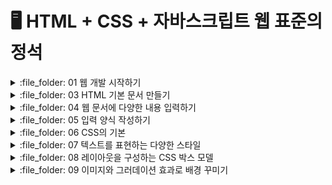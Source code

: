 # 🖥️ HTML + CSS + 자바스크립트 웹 표준의 정석

<details>
<summary> :file_folder: 01 웹 개발 시작하기 </summary>
<div markdown="1">

#### 🔖 [01 웹 개발 시작하기](https://github.com/Seonghyun-Park/Web/blob/main/01%20웹%20개발%20시작하기.md)

</div>
</details>

<details>
<summary> :file_folder: 03 HTML 기본 문서 만들기 </summary>
<div markdown="1">

#### 🔖 [03 HTML 기본 문서 만들기](https://github.com/Seonghyun-Park/Web/blob/main/03%20HTML%20기본문서%20만들기.md)

</div>
</details>

<details>
<summary> :file_folder: 04 웹 문서에 다양한 내용 입력하기 </summary>
<div markdown="1">

#### 🔖 [04-1 텍스트 입력하기](https://github.com/Seonghyun-Park/Web/blob/main/04%20웹%20문서에%20다양한%20내용%20입력하기/04-1%20텍스트%20입력하기.md)

#### 🔖 [04-2 목록 만들기](https://github.com/Seonghyun-Park/Web/blob/main/04%20웹%20문서에%20다양한%20내용%20입력하기/04-2%20목록%20만들기.md)

#### 🔖 [04-3 표 만들기](https://github.com/Seonghyun-Park/Web/blob/main/04%20웹%20문서에%20다양한%20내용%20입력하기/04-3%20표%20만들기.md)

#### 🔖 [04-4 이미지 삽입하기](https://github.com/Seonghyun-Park/Web/blob/main/04%20웹%20문서에%20다양한%20내용%20입력하기/04-4%20이미지%20삽입하기.md)

#### 🔖 [04-5 오디오와 비디오 삽입하기](https://github.com/Seonghyun-Park/Web/blob/main/04%20웹%20문서에%20다양한%20내용%20입력하기/04-5%20오디오와%20비디오%20삽입하기.md)

#### 🔖 [04-6 하이퍼링크 삽입하기](https://github.com/Seonghyun-Park/Web/blob/main/04%20웹%20문서에%20다양한%20내용%20입력하기/04-6%20하이퍼링크%20삽입하기.md)

#### 🔖 [04-7 마무리 문제](https://github.com/Seonghyun-Park/Web/blob/main/04%20웹%20문서에%20다양한%20내용%20입력하기/04-7%20마무리%20문제.md)

</div>
</details>

<details>
<summary> :file_folder: 05 입력 양식 작성하기 </summary>
<div markdown="1">

#### 🔖 [05-1 폼 삽입하기](https://github.com/Seonghyun-Park/Web/blob/main/05%20입력%20양식%20작성하기/05-1%20폼%20삽입하기.md)

#### 🔖 [05-2 사용자 입력을 위한 input 태그](https://github.com/Seonghyun-Park/Web/blob/main/05%20입력%20양식%20작성하기/05-2%20사용자%20입력을%20위한%20input%20태그.md)

#### 🔖 [05-3 input 태그의 주요 속성](https://github.com/Seonghyun-Park/Web/blob/main/05%20입력%20양식%20작성하기/05-3%20input%20태그의%20주요%20속성.md)

#### 🔖 [05-4 폼에서 사용하는 여러가지 태그](https://github.com/Seonghyun-Park/Web/blob/main/05%20입력%20양식%20작성하기/05-4%20폼에서%20사용하는%20여러가지%20태그.md)

#### 🔖 [05-5 마무리 문제](https://github.com/Seonghyun-Park/Web/blob/main/05%20입력%20양식%20작성하기/05-5%20마무리%20문제.md)

</div>
</details>

<details>
<summary> :file_folder: 06 CSS의 기본 </summary>
<div markdown="1">

#### 🔖 [06-1 웹 문서에 디자인 입히기](https://github.com/Seonghyun-Park/Web/blob/main/06%20CSS의%20기본/06-1%20웹%20문서에%20디자인%20입히기.md)

#### 🔖 [06-2 스타일과 스타일 시트](https://github.com/Seonghyun-Park/Web/blob/main/06%20CSS의%20기본/06-2%20스타일과%20스타일시트.md)

#### 🔖 [06-3 CSS 기본 선택자 알아보기](https://github.com/Seonghyun-Park/Web/blob/main/06%20CSS의%20기본/06-3%20CSS%20기본%20선택자%20알아보기.md)

#### 🔖 [06-4 캐스케이딩 스타일 시트 알아보기](https://github.com/Seonghyun-Park/Web/blob/main/06%20CSS의%20기본/06-4%20캐스케이딩%20스타일%20시트%20알아보기.md)

#### 🔖 [06-5 마무리 문제](https://github.com/Seonghyun-Park/Web/blob/main/06%20CSS의%20기본/06-5%20마무리문제.md)

</div>
</details>

<details>
<summary> :file_folder: 07 텍스트를 표현하는 다양한 스타일 </summary>
<div markdown="1">

#### 🔖 [07-1 글꼴 관련 스타일](https://github.com/Seonghyun-Park/Web/blob/main/07%20텍스트를%20표현하는%20다양한%20스타일/07-1%20글꼴%20관련%20스타일.md)

#### 🔖 [07-2 웹 폰트 사용하기](https://github.com/Seonghyun-Park/Web/blob/main/07%20텍스트를%20표현하는%20다양한%20스타일/07-2%20웹%20폰트%20사용하기.md)

#### 🔖 [07-3 텍스트 관련 스타일](https://github.com/Seonghyun-Park/Web/blob/main/07%20텍스트를%20표현하는%20다양한%20스타일/07-3%20텍스트%20관련%20스타일.md)

#### 🔖 [07-4 목록 스타일](https://github.com/Seonghyun-Park/Web/blob/main/07%20텍스트를%20표현하는%20다양한%20스타일/07-4%20목록%20스타일.md)

#### 🔖 [07-5 표 스타일](https://github.com/Seonghyun-Park/Web/blob/main/07%20텍스트를%20표현하는%20다양한%20스타일/07-5%20표%20스타일.md)

#### 🔖 [07-6 마무리 문제](https://github.com/Seonghyun-Park/Web/blob/main/07%20텍스트를%20표현하는%20다양한%20스타일/07-6%20마무리문제.md)

</div>
</details>

<details>
<summary> :file_folder: 08 레이아웃을 구성하는 CSS 박스 모델 </summary>
<div markdown="1">

#### 🔖 [08-1 CSS와 박스 모델](https://github.com/Seonghyun-Park/Web/blob/main/08%20레이아웃을%20구성하는%20CSS%20박스%20모델/08-1%20CSS와%20박스모델.md)

#### 🔖 [08-2 테두리 스타일 지정하기](https://github.com/Seonghyun-Park/Web/blob/main/08%20레이아웃을%20구성하는%20CSS%20박스%20모델/08-2%20테두리%20스타일%20지정하기.md)

#### 🔖 [08-3 여백을 조절하는 속성](https://github.com/Seonghyun-Park/Web/blob/main/08%20레이아웃을%20구성하는%20CSS%20박스%20모델/08-3%20여백을%20조절하는%20속성.md)

#### 🔖 [08-4 웹 문서의 레이아웃 만들기](https://github.com/Seonghyun-Park/Web/blob/main/08%20레이아웃을%20구성하는%20CSS%20박스%20모델/08-4%20웹%20문서의%20레이아웃%20만들기.md)

#### 🔖 [08-5 웹 요소의 위치 지정하기](https://github.com/Seonghyun-Park/Web/blob/main/08%20레이아웃을%20구성하는%20CSS%20박스%20모델/08-5%20웹%20요소의%20위치%20지정하기.md)

#### 🔖 [08-6 마무리 문제](https://github.com/Seonghyun-Park/Web/blob/main/08%20레이아웃을%20구성하는%20CSS%20박스%20모델/08-6%20마무리문제.md)

</div>
</details>

<details>
<summary> :file_folder: 09 이미지와 그러데이션 효과로 배경 꾸미기 </summary>
<div markdown="1">

#### 🔖 [09-1 배경색과 배경 범위 지정하기](https://github.com/Seonghyun-Park/Web/blob/main/09%20이미지와%20그라데이션%20효과로%20배경%20꾸미기/09-1%20배경색과%20배경%20범위%20지정하기.md)

#### 🔖 [09-2 배경 이미지 지정하기](https://github.com/Seonghyun-Park/Web/blob/main/09%20이미지와%20그라데이션%20효과로%20배경%20꾸미기/09-2%20배경%20이미지%20지정하기.md)

#### 🔖 [09-3 그러데이션 효과로 배경 꾸미기](https://github.com/Seonghyun-Park/Web/blob/main/09%20이미지와%20그라데이션%20효과로%20배경%20꾸미기/09-3%20그러데이션%20효과로%20배경%20꾸미기.md)

#### 🔖 [09-4 마무리 문제](https://github.com/Seonghyun-Park/Web/blob/main/09%20이미지와%20그라데이션%20효과로%20배경%20꾸미기/09-4%20마무리문제.md)

</div>
</details>

